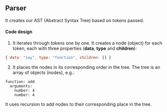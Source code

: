 ## Parser

It creates our AST (Abstract Syntax Tree) based on tokens passed.

#### Code design
1. It iterates through tokens one by one. It creates a node (object) for each token, each with three properties (**data**, **type** and **children**):
```js
{ data: "say", type: "function", children: [] }
```

2. It places the nodes in its corresponding order in the tree. The tree is an array of objects (nodes), e.g.:
```
function: add
  arguments:
    number: 4
    number: 4
```

It uses recursion to add nodes to their corresponding place in the tree.